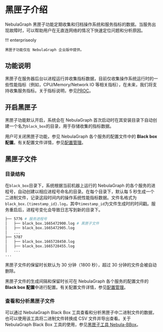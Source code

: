 # 黑匣子介绍

NebulaGraph 黑匣子功能定期收集和归档操作系统和服务指标的数据。当服务出现故障时，可以帮助用户在无直连网络的情况下快速定位问题和分析原因。

!!! enterpriseoly

    黑匣子功能仅在 NebulaGraph 企业版中提供。

## 功能说明

黑匣子在服务器后台以进程运行并收集指标数据，目前仅收集操作系统运行时的一些性能指标（例如，CPU/Memory/Network IO 等相关指标），在未来，我们将支持收集服务指标。关于指标说明，参见[PROC](https://man7.org/linux/man-pages/man5/proc.5.html)。

## 开启黑匣子

黑匣子功能默认开启，系统会在 NebulaGraph 首次启动时在其安装目录下自动创建一个名为`black_box`的目录，用于存储收集的指标数据。

用户可关闭黑匣子功能，参见 NebulaGraph 各个服务的配置文件中的 **Black box 配置**。有关配置文件详情，参见[配置管理](../../5.configurations-and-logs/1.configurations/1.configurations.md)。

## 黑匣子文件

### 目录结构

在`black_box`目录下，系统根据当前机器上运行的 NebulaGraph 的各个服务的进程号，自动创建以相应进程号命名的目录。在每个目录下，默认每 5 秒生成一个二进制文件，记录这段时间内的操作系统性能指标数据。文件名格式为`black_box.{timestamp_id}.log`，其中`timestamp_id`为文件生成时的时间戳。服务重启后，进程号变化会导致日志写到新的目录下。

```bash
├── 5776 # 服务进程号
│   ├── black_box.1665472900.log # 黑匣子文件
│   ├── black_box.1665472905.log
│   ...
├── 5787
│   ├── black_box.1665728450.log
│   ├── black_box.1665728455.log
│   ...
...
```

黑匣子文件的保留时长默认为 30 分钟（1800 秒），超过 30 分钟的文件会被自动删除。

黑匣子文件的生成间隔和保留时长可在 NebulaGraph 各个服务的配置文件的 **Black box 配置**中进行配置。有关配置文件详情，参见[配置管理](../../5.configurations-and-logs/1.configurations/1.configurations.md)。

### 查看和分析黑匣子文件

可以通过 NebulaGraph Black Box 工具查看和分析黑匣子中二进制文件的数据，也可以使用该工具将二进制文件转换成 CSV 文件并导出查看。关于 NebulaGraph Black Box 工具的使用，参见[黑匣子工具 Nebula-BBox](3.2.bbox-reviewer.md)。
